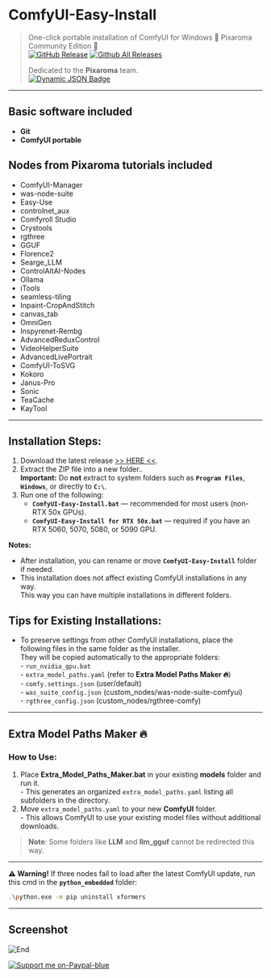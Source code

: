 # ComfyUI-Easy-Install  
> One-click portable installation of ComfyUI for Windows 🔹 Pixaroma Community Edition 🔹  
> [![GitHub Release](https://img.shields.io/github/v/release/Tavris1/ComfyUI-Easy-Install)](https://github.com/Tavris1/ComfyUI-Easy-Install?tab=readme-ov-file#installation-steps) [![Github All Releases](https://img.shields.io/github/downloads/Tavris1/ComfyUI-Easy-Install/total.svg)]()
>
> Dedicated to the **Pixaroma** team.  
> [![Dynamic JSON Badge](https://img.shields.io/badge/dynamic/json?url=https%3A%2F%2Fdiscord.com%2Fapi%2Finvites%2FgggpkVgBf3%3Fwith_counts%3Dtrue&query=%24.approximate_member_count&logo=discord&logoColor=white&label=Discord%20users&color=green)](https://discord.com/invite/gggpkVgBf3)  
---

## Basic software included  
- **Git**  
- **ComfyUI portable**  

## Nodes from Pixaroma tutorials included  
- ComfyUI-Manager  
- was-node-suite  
- Easy-Use  
- controlnet_aux  
- Comfyroll Studio  
- Crystools  
- rgthree  
- GGUF  
- Florence2  
- Searge_LLM  
- ControlAltAI-Nodes  
- Ollama  
- iTools  
- seamless-tiling  
- Inpaint-CropAndStitch  
- canvas_tab  
- OmniGen  
- Inspyrenet-Rembg  
- AdvancedReduxControl  
- VideoHelperSuite  
- AdvancedLivePortrait  
- ComfyUI-ToSVG  
- Kokoro  
- Janus-Pro  
- Sonic  
- TeaCache  
- KayTool  

---

## Installation Steps:  

1. Download the latest release [>> HERE <<](https://github.com/Tavris1/ComfyUI-Easy-Install/releases/latest/download/ComfyUI-Easy-Install.zip).  
2. Extract the ZIP file into a new folder..  
**Important:** Do **not** extract to system folders such as **`Program Files`**, **`Windows`**, or directly to **`C:\`**.  
3. Run one of the following:  
   - **`ComfyUI-Easy-Install.bat`** — recommended for most users (non-RTX 50x GPUs).  
   - **`ComfyUI-Easy-Install for RTX 50x.bat`** — required if you have an RTX 5060, 5070, 5080, or 5090 GPU.  

**Notes:**  
- After installation, you can rename or move **`ComfyUI-Easy-Install`** folder if needed.
- This installation does not affect existing ComfyUI installations in any way.  
  This way you can have multiple installations in different folders.

## Tips for Existing Installations:  
- To preserve settings from other ComfyUI installations, place the following files in the same folder as the installer.  
They will be copied automatically to the appropriate folders:  
      - `run_nvidia_gpu.bat`  
      - `extra_model_paths.yaml` (refer to **Extra Model Paths Maker 🔥**)  
      - `comfy.settings.json` (user/default)  
      - `was_suite_config.json` (custom_nodes/was-node-suite-comfyui)  
      - `rgthree_config.json` (custom_nodes/rgthree-comfy)  

---

## Extra Model Paths Maker 🔥  

### How to Use:  
1. Place **Extra_Model_Paths_Maker.bat** in your existing **models** folder and run it.  
       - This generates an organized `extra_model_paths.yaml` listing all subfolders in the directory.  
2. Move `extra_model_paths.yaml` to your new **ComfyUI** folder.  
       - This allows ComfyUI to use your existing model files without additional downloads.  

> **Note**: Some folders like **LLM** and **llm_gguf** cannot be redirected this way.  

---
**⚠️ Warning!** If three nodes fail to load after the latest ComfyUI update, run this cmd in the **`python_embedded`** folder:  
```bash
.\python.exe -m pip uninstall xformers
```  

---

## Screenshot  
![End](https://github.com/user-attachments/assets/da090bd5-0e13-41e1-8a81-bf2d24a8632c)  

[![Support me on-Paypal-blue](https://github.com/user-attachments/assets/c1a767b0-f3d9-48c7-877b-12653d2f9ac7)](https://paypal.me/tavris1)  


